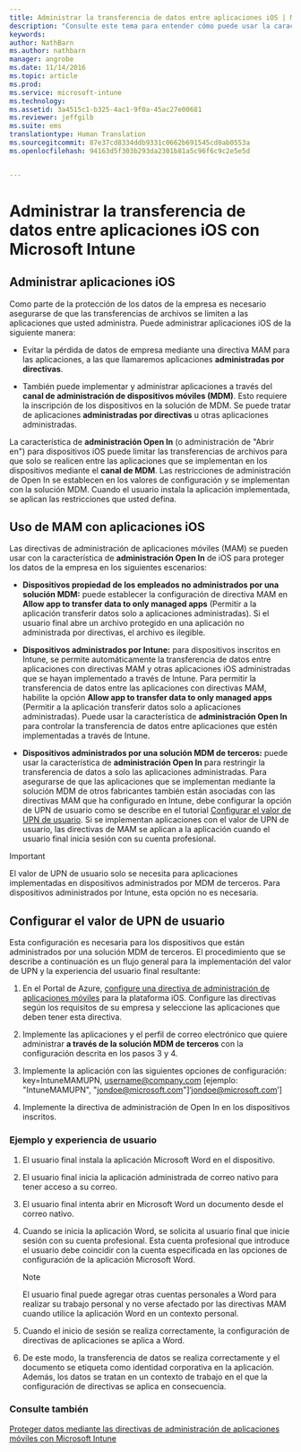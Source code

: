 ```yaml
---
title: Administrar la transferencia de datos entre aplicaciones iOS | Microsoft Intune
description: "Consulte este tema para entender cómo puede usar la característica Open In de iOS y las directivas de administración de aplicaciones móviles para administrar las transferencias de datos entre aplicaciones."
keywords: 
author: NathBarn
ms.author: nathbarn
manager: angrobe
ms.date: 11/14/2016
ms.topic: article
ms.prod: 
ms.service: microsoft-intune
ms.technology: 
ms.assetid: 3a4515c1-b325-4ac1-9f0a-45ac27e00681
ms.reviewer: jeffgilb
ms.suite: ems
translationtype: Human Translation
ms.sourcegitcommit: 87e37cd8334ddb9331c0662b691545cd0ab0553a
ms.openlocfilehash: 94163d5f303b293da2301b81a5c96f6c9c2e5e5d


---
```


# <a name="manage-data-transfer-between-ios-apps-with-microsoft-intune"></a>Administrar la transferencia de datos entre aplicaciones iOS con Microsoft Intune
## <a name="manage-ios-apps"></a>Administrar aplicaciones iOS
Como parte de la protección de los datos de la empresa es necesario asegurarse de que las transferencias de archivos se limiten a las aplicaciones que usted administra.  Puede administrar aplicaciones iOS de la siguiente manera:

-   Evitar la pérdida de datos de empresa mediante una directiva MAM para las aplicaciones, a las que llamaremos aplicaciones **administradas por directivas**.

-   También puede implementar y administrar aplicaciones a través del **canal de administración de dispositivos móviles (MDM)**.  Esto requiere la inscripción de los dispositivos en la solución de MDM. Se puede tratar de aplicaciones **administradas por directivas** u otras aplicaciones administradas.

La característica de **administración Open In** (o administración de "Abrir en") para dispositivos iOS puede limitar las transferencias de archivos para que solo se realicen entre las aplicaciones que se implementan en los dispositivos mediante el **canal de MDM**. Las restricciones de administración de Open In se establecen en los valores de configuración y se implementan con la solución MDM.  Cuando el usuario instala la aplicación implementada, se aplican las restricciones que usted defina.
##  <a name="using-mam-with-ios-apps"></a>Uso de MAM con aplicaciones iOS
Las directivas de administración de aplicaciones móviles (MAM) se pueden usar con la característica de **administración Open In** de iOS para proteger los datos de la empresa en los siguientes escenarios:

-   **Dispositivos propiedad de los empleados no administrados por una solución MDM:** puede establecer la configuración de directiva MAM en **Allow app to transfer data to only managed apps** (Permitir a la aplicación transferir datos solo a aplicaciones administradas). Si el usuario final abre un archivo protegido en una aplicación no administrada por directivas, el archivo es ilegible.

-   **Dispositivos administrados por Intune:** para dispositivos inscritos en Intune, se permite automáticamente la transferencia de datos entre aplicaciones con directivas MAM y otras aplicaciones iOS administradas que se hayan implementado a través de Intune. Para permitir la transferencia de datos entre las aplicaciones con directivas MAM, habilite la opción **Allow app to transfer data to only managed apps** (Permitir a la aplicación transferir datos solo a aplicaciones administradas). Puede usar la característica de **administración Open In** para controlar la transferencia de datos entre aplicaciones que estén implementadas a través de Intune.   

-   **Dispositivos administrados por una solución MDM de terceros:** puede usar la característica de **administración Open In** para restringir la transferencia de datos a solo las aplicaciones administradas.
Para asegurarse de que las aplicaciones que se implementan mediante la solución MDM de otros fabricantes también están asociadas con las directivas MAM que ha configurado en Intune, debe configurar la opción de UPN de usuario como se describe en el tutorial [Configurar el valor de UPN de usuario](#configure-user-upn-setting).  Si se implementan aplicaciones con el valor de UPN de usuario, las directivas de MAM se aplican a la aplicación cuando el usuario final inicia sesión con su cuenta profesional.

> [!IMPORTANT]
> El valor de UPN de usuario solo se necesita para aplicaciones implementadas en dispositivos administrados por MDM de terceros.  Para dispositivos administrados por Intune, esta opción no es necesaria.

## <a name="configure-user-upn-setting"></a>Configurar el valor de UPN de usuario
Esta configuración es necesaria para los dispositivos que están administrados por una solución MDM de terceros. El procedimiento que se describe a continuación es un flujo general para la implementación del valor de UPN y la experiencia del usuario final resultante:


1.  En el Portal de Azure, [configure una directiva de administración de aplicaciones móviles](create-and-deploy-mobile-app-management-policies-with-microsoft-intune.md) para la plataforma iOS. Configure las directivas según los requisitos de su empresa y seleccione las aplicaciones que deben tener esta directiva.

2.  Implemente las aplicaciones y el perfil de correo electrónico que quiere administrar **a través de la solución MDM de terceros** con la configuración descrita en los pasos 3 y 4.

3.  Implemente la aplicación con las siguientes opciones de configuración: key=IntuneMAMUPN, <username@company.com> [ejemplo: "IntuneMAMUPN", "jondoe@microsoft.com"]‘jondoe@microsoft.com’]

4.  Implemente la directiva de administración de Open In en los dispositivos inscritos.

### <a name="example-end-user-experience"></a>Ejemplo y experiencia de usuario

1.  El usuario final instala la aplicación Microsoft Word en el dispositivo.

2.  El usuario final inicia la aplicación administrada de correo nativo para tener acceso a su correo.

3.  El usuario final intenta abrir en Microsoft Word un documento desde el correo nativo.

4.  Cuando se inicia la aplicación Word, se solicita al usuario final que inicie sesión con su cuenta profesional.  Esta cuenta profesional que introduce el usuario debe coincidir con la cuenta especificada en las opciones de configuración de la aplicación Microsoft Word.

    > [!NOTE]
    > El usuario final puede agregar otras cuentas personales a Word para realizar su trabajo personal y no verse afectado por las directivas MAM cuando utilice la aplicación Word en un contexto personal.

5.  Cuando el inicio de sesión se realiza correctamente, la configuración de directivas de aplicaciones se aplica a Word.

6.  De este modo, la transferencia de datos se realiza correctamente y el documento se etiqueta como identidad corporativa en la aplicación. Además, los datos se tratan en un contexto de trabajo en el que la configuración de directivas se aplica en consecuencia.

### <a name="see-also"></a>Consulte también
[Proteger datos mediante las directivas de administración de aplicaciones móviles con Microsoft Intune](protect-app-data-using-mobile-app-management-policies-with-microsoft-intune.md)



<!--HONumber=Dec16_HO2-->


